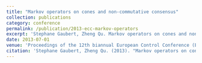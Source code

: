 ```yaml
---
title: "Markov operators on cones and non-commutative consensus"
collection: publications
category: conference
permalink: /publication/2013-ecc-markov-operators
excerpt: 'Stephane Gaubert, Zheng Qu. Markov operators on cones and non-commutative consensus.'
date: 2013-07-01
venue: 'Proceedings of the 12th biannual European Control Conference (ECC), pp.2693-2700'
citation: 'Stephane Gaubert, Zheng Qu. (2013). "Markov operators on cones and non-commutative consensus." <i>Proceedings of the 12th biannual European Control Conference (ECC), pp.2693-2700</i>.'
---
```

